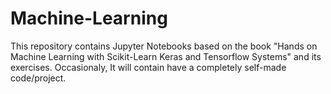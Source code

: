 # Machine-Learning

This repository contains Jupyter Notebooks based on the book "Hands on Machine Learning with Scikit-Learn Keras and Tensorflow Systems" and its exercises.
Occasionaly, It will contain have a completely self-made code/project.
